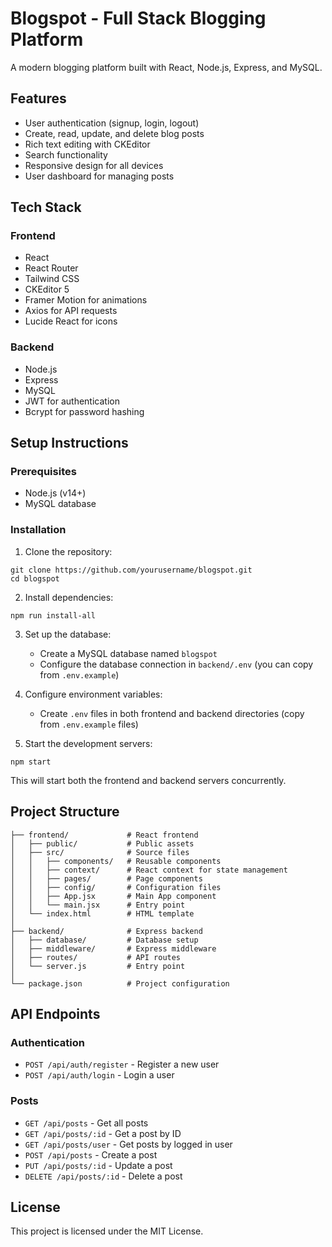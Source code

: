 # Blogspot - Full Stack Blogging Platform

A modern blogging platform built with React, Node.js, Express, and MySQL.

## Features

- User authentication (signup, login, logout)
- Create, read, update, and delete blog posts
- Rich text editing with CKEditor
- Search functionality
- Responsive design for all devices
- User dashboard for managing posts

## Tech Stack

### Frontend
- React
- React Router
- Tailwind CSS
- CKEditor 5
- Framer Motion for animations
- Axios for API requests
- Lucide React for icons

### Backend
- Node.js
- Express
- MySQL
- JWT for authentication
- Bcrypt for password hashing

## Setup Instructions

### Prerequisites
- Node.js (v14+)
- MySQL database

### Installation

1. Clone the repository:
```
git clone https://github.com/yourusername/blogspot.git
cd blogspot
```

2. Install dependencies:
```
npm run install-all
```

3. Set up the database:
   - Create a MySQL database named `blogspot`
   - Configure the database connection in `backend/.env` (you can copy from `.env.example`)

4. Configure environment variables:
   - Create `.env` files in both frontend and backend directories (copy from `.env.example` files)

5. Start the development servers:
```
npm start
```

This will start both the frontend and backend servers concurrently.

## Project Structure

```
├── frontend/             # React frontend
│   ├── public/           # Public assets
│   ├── src/              # Source files
│   │   ├── components/   # Reusable components
│   │   ├── context/      # React context for state management
│   │   ├── pages/        # Page components
│   │   ├── config/       # Configuration files
│   │   ├── App.jsx       # Main App component
│   │   └── main.jsx      # Entry point
│   └── index.html        # HTML template
│
├── backend/              # Express backend
│   ├── database/         # Database setup
│   ├── middleware/       # Express middleware
│   ├── routes/           # API routes
│   └── server.js         # Entry point
│
└── package.json          # Project configuration
```

## API Endpoints

### Authentication
- `POST /api/auth/register` - Register a new user
- `POST /api/auth/login` - Login a user

### Posts
- `GET /api/posts` - Get all posts
- `GET /api/posts/:id` - Get a post by ID
- `GET /api/posts/user` - Get posts by logged in user
- `POST /api/posts` - Create a post
- `PUT /api/posts/:id` - Update a post
- `DELETE /api/posts/:id` - Delete a post

## License

This project is licensed under the MIT License.

